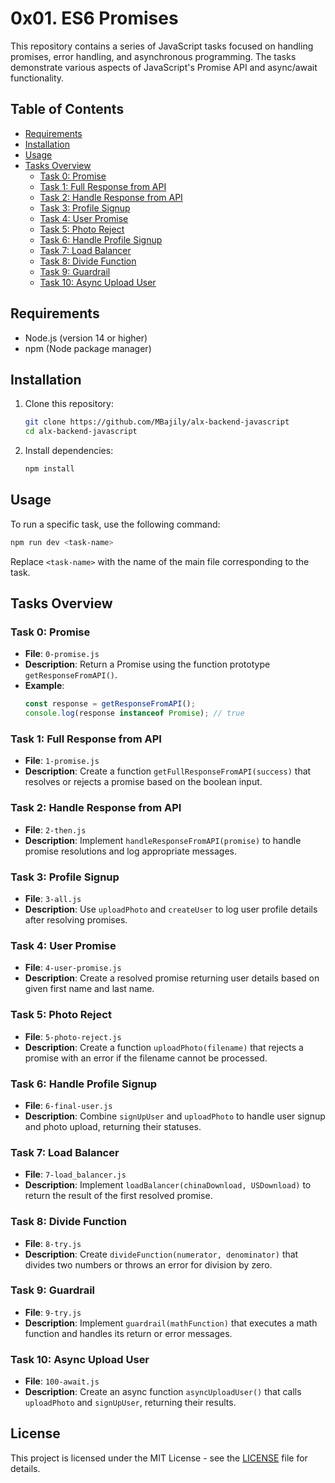 # 0x01. ES6 Promises

This repository contains a series of JavaScript tasks focused on handling promises, error handling, and asynchronous programming. The tasks demonstrate various aspects of JavaScript's Promise API and async/await functionality.

## Table of Contents

- [Requirements](#requirements)
- [Installation](#installation)
- [Usage](#usage)
- [Tasks Overview](#tasks-overview)
  - [Task 0: Promise](#task-0-promise)
  - [Task 1: Full Response from API](#task-1-full-response-from-api)
  - [Task 2: Handle Response from API](#task-2-handle-response-from-api)
  - [Task 3: Profile Signup](#task-3-profile-signup)
  - [Task 4: User Promise](#task-4-user-promise)
  - [Task 5: Photo Reject](#task-5-photo-reject)
  - [Task 6: Handle Profile Signup](#task-6-handle-profile-signup)
  - [Task 7: Load Balancer](#task-7-load-balancer)
  - [Task 8: Divide Function](#task-8-divide-function)
  - [Task 9: Guardrail](#task-9-guardrail)
  - [Task 10: Async Upload User](#task-10-async-upload-user)

## Requirements

- Node.js (version 14 or higher)
- npm (Node package manager)

## Installation

1. Clone this repository:
   ```bash
   git clone https://github.com/MBajily/alx-backend-javascript
   cd alx-backend-javascript
   ```

2. Install dependencies:
   ```bash
   npm install
   ```

## Usage

To run a specific task, use the following command:

```bash
npm run dev <task-name>
```

Replace `<task-name>` with the name of the main file corresponding to the task.

## Tasks Overview

### Task 0: Promise

- **File**: `0-promise.js`
- **Description**: Return a Promise using the function prototype `getResponseFromAPI()`.
- **Example**:
  ```javascript
  const response = getResponseFromAPI();
  console.log(response instanceof Promise); // true
  ```

### Task 1: Full Response from API

- **File**: `1-promise.js`
- **Description**: Create a function `getFullResponseFromAPI(success)` that resolves or rejects a promise based on the boolean input.
  
### Task 2: Handle Response from API

- **File**: `2-then.js`
- **Description**: Implement `handleResponseFromAPI(promise)` to handle promise resolutions and log appropriate messages.

### Task 3: Profile Signup

- **File**: `3-all.js`
- **Description**: Use `uploadPhoto` and `createUser` to log user profile details after resolving promises.

### Task 4: User Promise

- **File**: `4-user-promise.js`
- **Description**: Create a resolved promise returning user details based on given first name and last name.

### Task 5: Photo Reject

- **File**: `5-photo-reject.js`
- **Description**: Create a function `uploadPhoto(filename)` that rejects a promise with an error if the filename cannot be processed.

### Task 6: Handle Profile Signup

- **File**: `6-final-user.js`
- **Description**: Combine `signUpUser` and `uploadPhoto` to handle user signup and photo upload, returning their statuses.

### Task 7: Load Balancer

- **File**: `7-load_balancer.js`
- **Description**: Implement `loadBalancer(chinaDownload, USDownload)` to return the result of the first resolved promise.

### Task 8: Divide Function

- **File**: `8-try.js`
- **Description**: Create `divideFunction(numerator, denominator)` that divides two numbers or throws an error for division by zero.

### Task 9: Guardrail

- **File**: `9-try.js`
- **Description**: Implement `guardrail(mathFunction)` that executes a math function and handles its return or error messages.

### Task 10: Async Upload User

- **File**: `100-await.js`
- **Description**: Create an async function `asyncUploadUser()` that calls `uploadPhoto` and `signUpUser`, returning their results.

## License

This project is licensed under the MIT License - see the [LICENSE](LICENSE) file for details.

